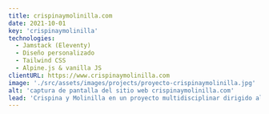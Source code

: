 ```yaml
---
title: crispinaymolinilla.com
date: 2021-10-01
key: 'crispinaymolinilla'
technologies:
  - Jamstack (Eleventy)
  - Diseño personalizado
  - Tailwind CSS
  - Alpine.js & vanilla JS
clientURL: https://www.crispinaymolinilla.com
image: './src/assets/images/projects/proyecto-crispinaymolinilla.jpg'
alt: 'captura de pantalla del sitio web crispinaymolinilla.com'
lead: 'Crispina y Molinilla en un proyecto multidisciplinar dirigido al público infantil. Entretener, divertir y educar es su filosofía. Con su web hemos tratado de representar toda la vitalidad y el dinamismo del proyecto, creando una imagen que fuera atractiva tanto para el público infantil como para personas interesadas en informarse de cara a contratar a la compañía.'
---
```

